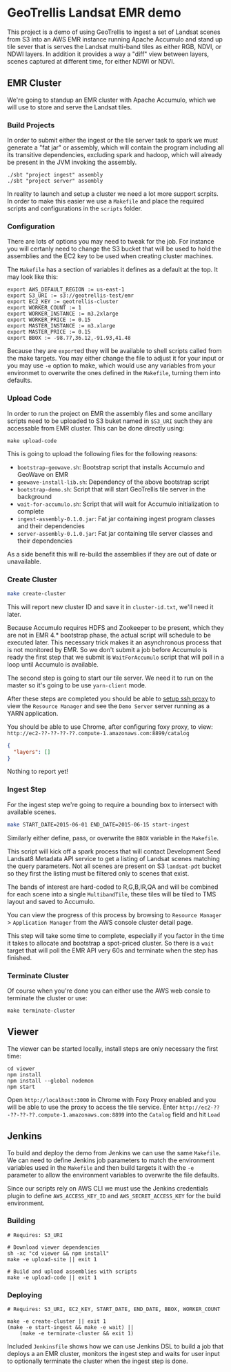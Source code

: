 # GeoTrellis Landsat EMR demo

This project is a demo of using GeoTrellis to ingest a set of Landsat scenes from S3 into an AWS EMR instance running Apache Accumulo and stand up tile sever that is serves the Landsat multi-band tiles as either RGB, NDVI, or NDWI layers. In addition it provides a way a "diff" view between layers, scenes captured at different time, for either NDWI or NDVI.

## EMR Cluster

We're going to standup an EMR cluster with Apache Accumulo, which we will use to store and serve the Landsat tiles.

### Build Projects

In order to submit either the ingest or the tile server task to spark we must generate a "fat jar" or assembly, which will contain the program including all its transitive dependencies, excluding spark and hadoop, which will already be present in the JVM invoking the assembly.

```console
./sbt "project ingest" assembly
./sbt "project server" assembly
```

In reality to launch and setup a cluster we need a lot more support scrpits. In order to make this easier we use a `Makefile` and place the required scripts and configurations in the `scripts` folder.

### Configuration

There are lots of options you may need to tweak for the job. For instance you will certanly need to change the S3 bucket that will be used to hold the assemblies and the EC2 key to be used when creating cluster machines.

The `Makefile` has a section of variables it defines as a default at the top. It may look like this:

```make
export AWS_DEFAULT_REGION := us-east-1
export S3_URI := s3://geotrellis-test/emr
export EC2_KEY := geotrellis-cluster
export WORKER_COUNT := 1
export WORKER_INSTANCE := m3.2xlarge
export WORKER_PRICE := 0.15
export MASTER_INSTANCE := m3.xlarge
export MASTER_PRICE := 0.15
export BBOX := -98.77,36.12,-91.93,41.48
```

Because they are `export`ed they will be available to shell scripts called from the make targets. You may either change the file to adjust it for your input or you may use `-e` option to make, which would use any variables from your environmet to overwrite the ones defined in the `Makefile`, turning them into defaults.

### Upload Code

In order to run the project on EMR the assembly files and some ancillary scripts need to be uploaded to S3 buket named in `$S3_URI` such they are accessable from EMR cluster. This can be done directly using:

```console
make upload-code
```
This is going to upload the following files for the following reasons:
 - `bootstrap-geowave.sh`: Bootstrap script that installs Accumulo and GeoWave on EMR
 - `geowave-install-lib.sh`: Dependency of the above bootstrap script
 - `bootstrap-demo.sh`: Script that will start GeoTrellis tile server in the background
 - `wait-for-accumulo.sh`: Script that will wait for Accumulo initialization to complete
 - `ingest-assembly-0.1.0.jar`: Fat jar containing ingest program classes and their dependencies
 - `server-assembly-0.1.0.jar`: Fat jar containing tile server classes and their dependencies

As a side benefit this will re-build the assemblies if they are out of date or unavailable.

### Create Cluster

```sh
make create-cluster
```

This will report new cluster ID and save it in `cluster-id.txt`, we'll need it later.

Because Accumulo requires HDFS and Zookeeper to be present, which they are not in EMR 4.* bootstrap phase, the actual script will schedule to be executed later. This necessary trick makes it an asynchronous process that is not monitored by EMR. So we  don't submit a job before Accumulo is ready the first step that we submit is `WaitForAccumulo` script that will poll in a loop until Accumulo is available.

The second step is going to start our tile server. We need it to run on the master so it's going to be use `yarn-client` mode.

After these steps are completed you should be able to [setup ssh proxy](https://docs.aws.amazon.com/ElasticMapReduce/latest/ManagementGuide/emr-connect-master-node-proxy.html) to view the `Resource Manager` and see the `Demo Server` server running as a YARN application.

You should be able to use Chrome, after configuring foxy proxy, to view: `http://ec2-??-??-??-??.compute-1.amazonaws.com:8899/catalog`

```json
{
  "layers": []
}
```

Nothing to report yet!

### Ingest Step

For the ingest step we're going to require a bounding box to intersect with available scenes.

```sh
make START_DATE=2015-06-01 END_DATE=2015-06-15 start-ingest
```

Similarly either define, pass, or overwrite the `BBOX` variable in the `Makefile`.

This script will kick off a spark process that will contact Development Seed Landsat8 Metadata API service to get a listing of Landsat scenes matching the query parameters. Not all scenes are present on S3 `landsat-pdt` bucket so they first the listing must be filtered only to scenes that exist.

The bands of interest are hard-coded to R,G,B,IR,QA and will be combined for each scene into a single `MultibandTile`, these tiles will be tiled to TMS layout and saved to Accumulo.

You can view the progress of this process by browsing to `Resource Manager` > `Application Manager` from the AWS console cluster detail page.

This step will take some time to complete, especially if you factor in the time it takes to allocate and bootstrap a spot-priced cluster. So there is a `wait` target that will poll the EMR API very 60s and terminate when the step has finished.

### Terminate Cluster

Of course when you're done you can either use the AWS web consle to terminate the cluster or use:

```console
make terminate-cluster
```

## Viewer

The viewer can be started locally, install steps are only necessary the first time:

```
cd viewer
npm install
npm install --global nodemon
npm start
```

Open `http://localhost:3000` in Chrome with Foxy Proxy enabled and you will be able to use the proxy to access the tile service.
Enter `http://ec2-??-??-??-??.compute-1.amazonaws.com:8899` into the `Catalog` field and hit `Load`

## Jenkins

To build and deploy the demo from Jenkins we can use the same `Makefile`.
We can need to define Jenkins job parameters to match the environment variables used in the `Makefile` and then build targets it with the `-e` parameter to allow the environment variables to overwrite the file defaults.

Since our scripts rely on AWS CLI we must use the Jenkins credentials plugin to define `AWS_ACCESS_KEY_ID` and `AWS_SECRET_ACCESS_KEY` for the build environment.

### Building

```console
# Requires: S3_URI

# Download viewer dependencies
sh -xc "cd viewer && npm install"
make -e upload-site || exit 1

# Build and upload assemblies with scripts
make -e upload-code || exit 1
```

### Deploying

```console
# Requires: S3_URI, EC2_KEY, START_DATE, END_DATE, BBOX, WORKER_COUNT

make -e create-cluster || exit 1
(make -e start-ingest && make -e wait) ||
    (make -e terminate-cluster && exit 1)
```

Included `Jenkinsfile` shows how we can use Jenkins DSL to build a job that deploys a an EMR cluster, monitors the ingest step and waits for user input to optionally terminate the cluster when the ingest step is done.
